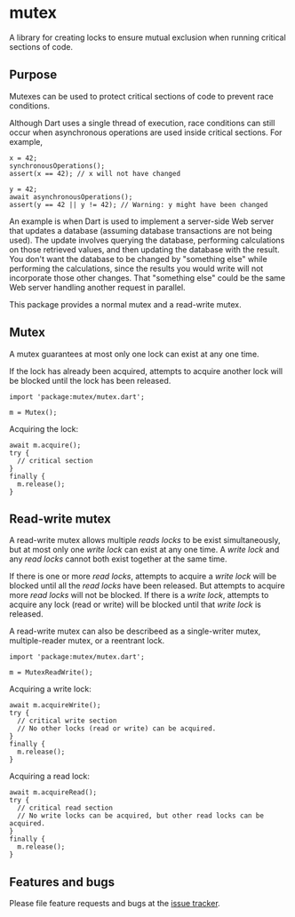 # mutex

A library for creating locks to ensure mutual exclusion when
running critical sections of code.

## Purpose

Mutexes can be used to protect critical sections of code to prevent
race conditions.

Although Dart uses a single thread of execution, race conditions
can still occur when asynchronous operations are used inside
critical sections. For example,

    x = 42;
    synchronousOperations();
    assert(x == 42); // x will not have changed
    
    y = 42;
    await asynchronousOperations();
    assert(y == 42 || y != 42); // Warning: y might have been changed

An example is when Dart is used to implement a server-side Web server
that updates a database (assuming database transactions are not being
used). The update involves querying the database, performing
calculations on those retrieved values, and then updating the database
with the result.  You don't want the database to be changed by
"something else" while performing the calculations, since the results
you would write will not incorporate those other changes. That
"something else" could be the same Web server handling another request
in parallel.

This package provides a normal mutex and a read-write mutex.

## Mutex

A mutex guarantees at most only one lock can exist at any one time.

If the lock has already been acquired, attempts to acquire another
lock will be blocked until the lock has been released.

    import 'package:mutex/mutex.dart';

    m = Mutex();

Acquiring the lock:

    await m.acquire();
    try {
      // critical section
    }
    finally {
      m.release();
    }

## Read-write mutex

A read-write mutex allows multiple _reads locks_ to be exist
simultaneously, but at most only one _write lock_ can exist at any one
time. A _write lock_ and any _read locks_ cannot both exist together
at the same time.

If there is one or more _read locks_, attempts to acquire a _write
lock_ will be blocked until all the _read locks_ have been
released. But attempts to acquire more _read locks_ will not be
blocked. If there is a _write lock_, attempts to acquire any lock
(read or write) will be blocked until that _write lock_ is released.

A read-write mutex can also be describeed as a single-writer mutex,
multiple-reader mutex, or a reentrant lock.

    import 'package:mutex/mutex.dart';

    m = MutexReadWrite();
 
 Acquiring a write lock:
 
    await m.acquireWrite();
    try {
      // critical write section
      // No other locks (read or write) can be acquired.
    }
    finally {
      m.release();
    }

Acquiring a read lock:

    await m.acquireRead();
    try {
      // critical read section
      // No write locks can be acquired, but other read locks can be acquired.
    }
    finally {
      m.release();
    }


## Features and bugs

Please file feature requests and bugs at the [issue tracker][tracker].

[tracker]: https://github.com/hoylen/dart-mutex/issues
